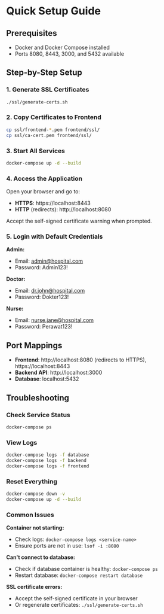 # Quick Setup Guide

## Prerequisites
- Docker and Docker Compose installed
- Ports 8080, 8443, 3000, and 5432 available

## Step-by-Step Setup

### 1. Generate SSL Certificates

```bash
./ssl/generate-certs.sh
```

### 2. Copy Certificates to Frontend

```bash
cp ssl/frontend-*.pem frontend/ssl/
cp ssl/ca-cert.pem frontend/ssl/
```

### 3. Start All Services

```bash
docker-compose up -d --build
```

### 4. Access the Application

Open your browser and go to:
- **HTTPS**: https://localhost:8443
- **HTTP** (redirects): http://localhost:8080

Accept the self-signed certificate warning when prompted.

### 5. Login with Default Credentials

**Admin:**
- Email: admin@hospital.com
- Password: Admin123!

**Doctor:**
- Email: dr.john@hospital.com
- Password: Dokter123!

**Nurse:**
- Email: nurse.jane@hospital.com
- Password: Perawat123!

## Port Mappings

- **Frontend**: http://localhost:8080 (redirects to HTTPS), https://localhost:8443
- **Backend API**: http://localhost:3000
- **Database**: localhost:5432

## Troubleshooting

### Check Service Status
```bash
docker-compose ps
```

### View Logs
```bash
docker-compose logs -f database
docker-compose logs -f backend
docker-compose logs -f frontend
```

### Reset Everything
```bash
docker-compose down -v
docker-compose up -d --build
```

### Common Issues

**Container not starting:**
- Check logs: `docker-compose logs <service-name>`
- Ensure ports are not in use: `lsof -i :8080`

**Can't connect to database:**
- Check if database container is healthy: `docker-compose ps`
- Restart database: `docker-compose restart database`

**SSL certificate errors:**
- Accept the self-signed certificate in your browser
- Or regenerate certificates: `./ssl/generate-certs.sh`
